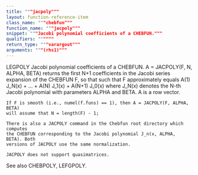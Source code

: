 ```yaml
---
title: """jacpoly"""
layout: function-reference-item
class_name: """chebfun"""
function_name: """jacpoly"""
snippet: """Jacobi polynomial coefficients of a CHEBFUN."""
qualifiers: """"""
return_type: """varargout"""
arguments: """(rhs1)"""
---
```


 LEGPOLY   Jacobi polynomial coefficients of a CHEBFUN.
    A = JACPOLY(F, N, ALPHA, BETA) returns the first N+1 coefficients in the
    Jacobi series expansion of the CHEBFUN F, so that such that F approximately
    equals A(1) J_N(x) + ... + A(N) J_1(x) + A(N+1) J_0(x) where J_N(x) denotes
    the N-th Jacobi polynomial with parameters ALPHA and BETA. A is a row
    vector.
 
    If F is smooth (i.e., numel(f.funs) == 1), then A = JACPOLY(F, ALPHA, BETA)
    will assume that N = length(F) - 1;
 
    There is also a JACPOLY command in the Chebfun root directory which computes
    the CHEBFUN corresponding to the Jacobi polynomial J_n(x, ALPHA, BETA). Both
    versions of JACPOLY use the same normalization.
 
    JACPOLY does not support quasimatrices.
 
  See also CHEBPOLY, LEFGPOLY.
